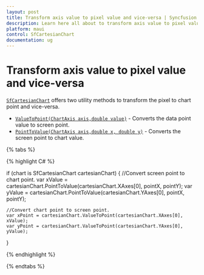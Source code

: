 ```yaml
---
layout: post
title: Transform axis value to pixel value and vice-versa | Syncfusion
description: Learn here all about to transform axis value to pixel value and vice-versa in SfCartesianChart in Syncfusion .NET MAUI Chart (SfCartesianChart) control.
platform: maui
control: SfCartesianChart
documentation: ug
---
```


# Transform axis value to pixel value and vice-versa

[`SfCartesianChart`](https://help.syncfusion.com/cr/maui/Syncfusion.Maui.Charts.SfCartesianChart.html?tabs=tabid-1) offers two utility methods to transform the pixel to chart point and vice-versa.

* [`ValueToPoint(ChartAxis axis,double value)`]() - Converts the data point value to screen point.
* [`PointToValue(ChartAxis axis,double x, double y)`]() - Converts the screen point to chart value.

{% tabs %}

{% highlight C# %}


if (chart is SfCartesianChart cartesianChart)
{
    //Convert screen point to chart point.
    var xValue = cartesianChart.PointToValue(cartesianChart.XAxes[0], pointX, pointY);
    var yValue = cartesianChart.PointToValue(cartesianChart.YAxes[0], pointX, pointY);

    //Convert chart point to screen point.
    var xPoint = cartesianChart.ValueToPoint(cartesianChart.XAxes[0], xValue);
    var yPoint = cartesianChart.ValueToPoint(cartesianChart.YAxes[0], yValue);
    
}

{% endhighlight  %}

{% endtabs %}